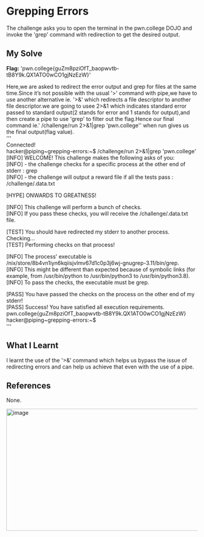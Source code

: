 # Grepping Errors
The challenge asks you to open the terminal in the pwn.college DOJO and invoke the 'grep' command with redirection to get the desired output.    

## My Solve
**Flag:** 'pwn.college{guZm8pziOfT_baopwvtb-tB8Y9k.QX1ATO0wCO1gjNzEzW}'

Here,we are asked to redirect the error output and grep for files at the same time.Since it’s not possible with the usual '>' command with pipe,we have to use another alternative ie. '>&' which redirects a file descriptor to another file descriptor.we are going to usee 2>&1 which indicates standard error passed to standard output(2 stands for error and 1 stands for output),and then create a pipe to use 'grep' to filter out the flag.Hence our final command ie.' /challenge/run 2>&1|grep 'pwn.college'' when run gives us the final output(flag value).   
'''     
Connected!                                                                           
hacker@piping~grepping-errors:~$ /challenge/run 2>&1|grep 'pwn.college'       
[INFO] WELCOME! This challenge makes the following asks of you:      
[INFO] - the challenge checks for a specific process at the other end of stderr : grep     
[INFO] - the challenge will output a reward file if all the tests pass : /challenge/.data.txt     
     
[HYPE] ONWARDS TO GREATNESS!     

[INFO] This challenge will perform a bunch of checks.      
[INFO] If you pass these checks, you will receive the /challenge/.data.txt file.     
       
[TEST] You should have redirected my stderr to another process. Checking...      
[TEST] Performing checks on that process!      
        
[INFO] The process' executable is /nix/store/8b4vn1iyn6kqiisjvlmv67d1c0p3j6wj-gnugrep-3.11/bin/grep.        
[INFO] This might be different than expected because of symbolic links (for example, from /usr/bin/python to /usr/bin/python3 to /usr/bin/python3.8).       
[INFO] To pass the checks, the executable must be grep.      
       
[PASS] You have passed the checks on the process on the other end of my stderr!        
[PASS] Success! You have satisfied all execution requirements.      
pwn.college{guZm8pziOfT_baopwvtb-tB8Y9k.QX1ATO0wCO1gjNzEzW}      
hacker@piping~grepping-errors:~$       
'''    

## What I Learnt
I learnt the use of the '>&' command which helps us bypass the issue of redirecting errors and can help us achieve that even with the use of a pipe.   

## References
None.     

<img width="1055" height="321" alt="image" src="https://github.com/user-attachments/assets/b4710d72-667c-4957-93c0-907ce2d82cb5" />


